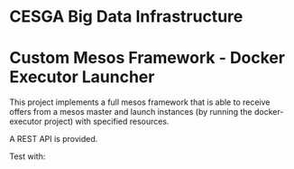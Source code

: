 CESGA Big Data Infrastructure
=======================

Custom Mesos Framework - Docker Executor Launcher
=======================

This project implements a full mesos framework that is able to receive offers from a mesos master and launch instances (by running the docker-executor project) with specified resources.

A REST API is provided.

Test with:
